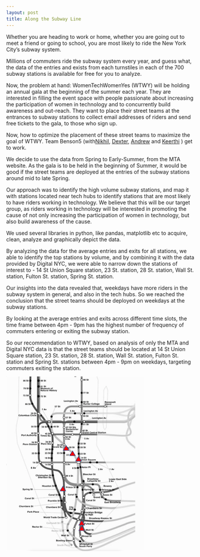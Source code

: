```yaml
---
layout: post
title: Along the Subway Line
---
```


Whether you are heading to work or home, whether you are going out to meet a friend or going to school, you are most likely to ride the New York City’s subway system. 

Millions of commuters ride the subway system every year, and guess what, the data of the entries and exists from each turnstiles in each of the 700 subway stations is available for free for  you to analyze.

Now, the problem at hand: WomenTechWomenYes (WTWY) will be holding an annual gala at the beginning of the summer each year. They are interested in filling the event space with people passionate about increasing the participation of women in technology and to concurrently build awareness and out-reach. They want to place their street teams at the entrances to subway stations to collect email addresses of riders and send free tickets to the gala, to those who sign up.

Now, how to optimize the placement of these street teams to maximize the goal of WTWY. Team Benson5 (with[Nikhil](https://github.com/nikhiliyengar), [Dexter](https://github.com/dextersealy), [Andrew](https://github.com/acatal3) and [Keerthi](https://github.com/KeerthiPamulaparthy) ) get to work.

We decide to use the data from Spring to Early-Summer, from the MTA website. As the gala is to be held in the beginning of Summer, it would be good if the street teams are deployed at the entries of the subway stations around mid to late Spring.

Our approach was to identify the high volume subway stations, and map it with stations located near tech hubs to identify stations that are most likely to have riders working in technology. We believe that this will be our target group, as riders working in technology will be interested in promoting the cause of not only increasing the participation of women in technology, but also build awareness of the cause. 

We used several libraries in python, like pandas, matplotlib etc to acquire, clean, analyze and graphically depict the data.

By analyzing the data for the average entries and exits for all stations, we able to identify the top stations by volume, and by combining it with the data provided by Digital NYC, we were able to narrow down the stations of interest to - 14 St Union Square station, 23 St. station, 28 St. station, Wall St. station, Fulton St. station, Spring St. station.

Our insights into the data revealed that, weekdays have more riders in the subway system in general, and also in the tech hubs. So we reached the conclusion that the street teams should be deployed on weekdays at the subway stations.

By looking at the average entries and exits across different time slots, the time frame between 4pm - 9pm has the highest number of frequency of commuters entering or exiting the subway station.

So our recommendation to WTWY, based on analysis of only the MTA and Digital NYC data is that the street teams should be located at 14 St Union Square station, 23 St. station, 28 St. station, Wall St. station, Fulton St. station and Spring St. stations between 4pm - 9pm on weekdays, targeting commuters exiting the station. 

![stations](https://github.com/KeerthiPamulaparthy/KeerthiPamulaparthy.github.io/blob/master/_posts/stations.png)
